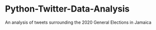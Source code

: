 # Python-Twitter-Data-Analysis
An analysis of tweets surrounding the 2020 General Elections in Jamaica

